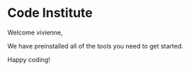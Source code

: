# Code Institute

Welcome vivienne,

We have preinstalled all of the tools you need to get started.

Happy coding!